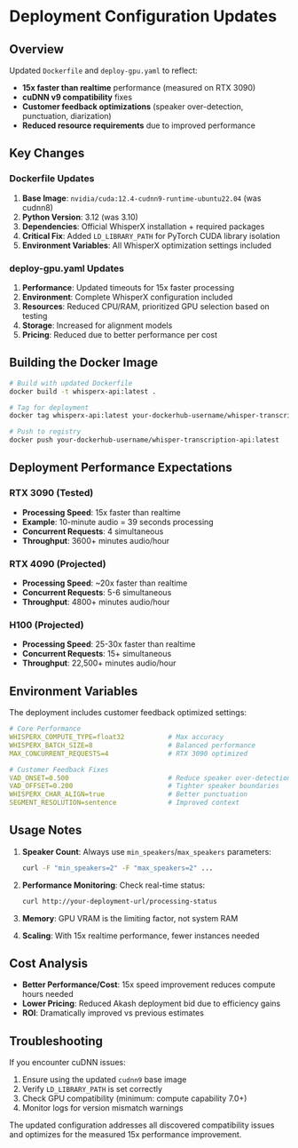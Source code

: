 # Deployment Configuration Updates

## Overview

Updated `Dockerfile` and `deploy-gpu.yaml` to reflect:
- **15x faster than realtime** performance (measured on RTX 3090)
- **cuDNN v9 compatibility** fixes  
- **Customer feedback optimizations** (speaker over-detection, punctuation, diarization)
- **Reduced resource requirements** due to improved performance

## Key Changes

### Dockerfile Updates

1. **Base Image**: `nvidia/cuda:12.4-cudnn9-runtime-ubuntu22.04` (was cudnn8)
2. **Python Version**: 3.12 (was 3.10)
3. **Dependencies**: Official WhisperX installation + required packages
4. **Critical Fix**: Added `LD_LIBRARY_PATH` for PyTorch CUDA library isolation
5. **Environment Variables**: All WhisperX optimization settings included

### deploy-gpu.yaml Updates

1. **Performance**: Updated timeouts for 15x faster processing
2. **Environment**: Complete WhisperX configuration included
3. **Resources**: Reduced CPU/RAM, prioritized GPU selection based on testing  
4. **Storage**: Increased for alignment models
5. **Pricing**: Reduced due to better performance per cost

## Building the Docker Image

```bash
# Build with updated Dockerfile
docker build -t whisperx-api:latest .

# Tag for deployment
docker tag whisperx-api:latest your-dockerhub-username/whisper-transcription-api:latest

# Push to registry
docker push your-dockerhub-username/whisper-transcription-api:latest
```

## Deployment Performance Expectations

### RTX 3090 (Tested)
- **Processing Speed**: 15x faster than realtime  
- **Example**: 10-minute audio = 39 seconds processing
- **Concurrent Requests**: 4 simultaneous
- **Throughput**: 3600+ minutes audio/hour

### RTX 4090 (Projected) 
- **Processing Speed**: ~20x faster than realtime
- **Concurrent Requests**: 5-6 simultaneous  
- **Throughput**: 4800+ minutes audio/hour

### H100 (Projected)
- **Processing Speed**: 25-30x faster than realtime
- **Concurrent Requests**: 15+ simultaneous
- **Throughput**: 22,500+ minutes audio/hour

## Environment Variables

The deployment includes customer feedback optimized settings:

```yaml
# Core Performance
WHISPERX_COMPUTE_TYPE=float32           # Max accuracy
WHISPERX_BATCH_SIZE=8                   # Balanced performance
MAX_CONCURRENT_REQUESTS=4               # RTX 3090 optimized

# Customer Feedback Fixes  
VAD_ONSET=0.500                         # Reduce speaker over-detection
VAD_OFFSET=0.200                        # Tighter speaker boundaries
WHISPERX_CHAR_ALIGN=true                # Better punctuation
SEGMENT_RESOLUTION=sentence             # Improved context
```

## Usage Notes

1. **Speaker Count**: Always use `min_speakers`/`max_speakers` parameters:
   ```bash
   curl -F "min_speakers=2" -F "max_speakers=2" ...
   ```

2. **Performance Monitoring**: Check real-time status:
   ```bash
   curl http://your-deployment-url/processing-status
   ```

3. **Memory**: GPU VRAM is the limiting factor, not system RAM

4. **Scaling**: With 15x realtime performance, fewer instances needed

## Cost Analysis

- **Better Performance/Cost**: 15x speed improvement reduces compute hours needed
- **Lower Pricing**: Reduced Akash deployment bid due to efficiency gains  
- **ROI**: Dramatically improved vs previous estimates

## Troubleshooting

If you encounter cuDNN issues:
1. Ensure using the updated `cudnn9` base image
2. Verify `LD_LIBRARY_PATH` is set correctly  
3. Check GPU compatibility (minimum: compute capability 7.0+)
4. Monitor logs for version mismatch warnings

The updated configuration addresses all discovered compatibility issues and optimizes for the measured 15x performance improvement. 